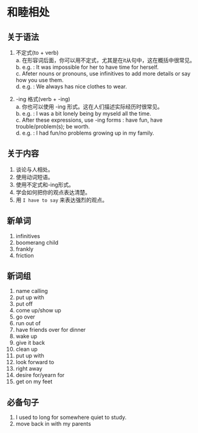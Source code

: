 # 和睦相处

## 关于语法

1. 不定式(to + verb)  
    a. 在形容词后面，你可以用不定式，尤其是在it从句中，这在概括中很常见。  
    b. e.g. : It was impossible for her to have time for herself.  
    c. Afeter nouns or pronouns, use infinitives to add more details or say how you use them.  
    d. e.g. : We always has nice clothes to wear.  

2. -ing 格式(verb + -ing)  
    a. 你也可以使用 -ing 形式。这在人们描述实际经历时很常见。  
    b. e.g. : I was a bit lonely being by myseld all the time.  
    c. After these expressions, use -ing forms : have fun, have trouble/problem(s); be worth.  
    d. e.g. : I had fun/no problems growing up in my family.  

## 关于内容

1. 谈论与人相处。
2. 使用动词短语。
3. 使用不定式和-ing形式。
4. 学会如何把你的观点表达清楚。
5. 用 `I have to say` 来表达强烈的观点。

## 新单词

1. infinitives
2. boomerang child
3. frankly
4. friction

## 新词组

1. name calling
2. put up with
3. put off
4. come up/show up
5. go over
6. run out of
7. have friends over for dinner
8. wake up
9. give it back
10. clean up
11. put up with
12. look forward to
13. right away
14. desire for/yearn for
15. get on my feet

## 必备句子

1. I used to long for somewhere quiet to study.  
2. move back in with my parents

